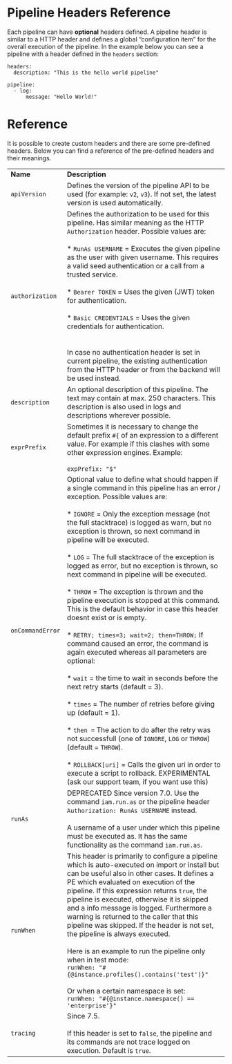 
# Pipeline Headers Reference

Each pipeline can have **optional** headers defined. A pipeline header is similar to a HTTP header and defines a global “configuration item” for the overall execution of the pipeline. In the example below you can see a pipeline with a header defined in the `headers` section:

```
headers:
  description: "This is the hello world pipeline"
  
pipeline:
  - log:
      message: "Hello World!"
```

# Reference

It is possible to create custom headers and there are some pre-defined headers. Below you can find a reference of the pre-defined headers and their meanings.

|     |                                                                                                                                                                                                                                                                                                                                                                                                                                                                                                                                                                                                                                                                                                                                                                                                                                                                                                                                                                                                                                                                                                                                                                                                                                                                                                                               |
| --- |-------------------------------------------------------------------------------------------------------------------------------------------------------------------------------------------------------------------------------------------------------------------------------------------------------------------------------------------------------------------------------------------------------------------------------------------------------------------------------------------------------------------------------------------------------------------------------------------------------------------------------------------------------------------------------------------------------------------------------------------------------------------------------------------------------------------------------------------------------------------------------------------------------------------------------------------------------------------------------------------------------------------------------------------------------------------------------------------------------------------------------------------------------------------------------------------------------------------------------------------------------------------------------------------------------------------------------|
| **Name** | **Description**                                                                                                                                                                                                                                                                                                                                                                                                                                                                                                                                                                                                                                                                                                                                                                                                                                                                                                                                                                                                                                                                                                                                                                                                                                                                                                               |
| `apiVersion` | Defines the version of the pipeline API to be used (for example: `v2`, `v3`). If not set, the latest version is used automatically.                                                                                                                                                                                                                                                                                                                                                                                                                                                                                                                                                                                                                                                                                                                                                                                                                                                                                                                                                                                                                                                                                                                                                                                           |
| `authorization` | Defines the authorization to be used for this pipeline. Has similar meaning as the HTTP `Authorization` header. Possible values are:<br/><br/>*   `RunAs USERNAME` \= Executes the given pipeline as the user with given username. This requires a valid seed authentication or a call from a trusted service.<br/>    <br/>*   `Bearer TOKEN` \= Uses the given (JWT) token for authentication.<br/>    <br/>*   `Basic CREDENTIALS` = Uses the given credentials for authentication.<br/>    <br/><br/>In case no authentication header is set in current pipeline, the existing authentication from the HTTP header or from the backend will be used instead.                                                                                                                                                                                                                                                                                                                                                                                                                                                                                                                                                                                                                                                              |
| `description` | An optional description of this pipeline. The text may contain at max. 250 characters. This description is also used in logs and descriptions wherever possible.                                                                                                                                                                                                                                                                                                                                                                                                                                                                                                                                                                                                                                                                                                                                                                                                                                                                                                                                                                                                                                                                                                                                                              |
| `exprPrefix` | Sometimes it is necessary to change the default prefix `#{` of an expression to a different value. For example if this clashes with some other expression engines. Example:<br/><br/>`expPrefix: "$"`                                                                                                                                                                                                                                                                                                                                                                                                                                                                                                                                                                                                                                                                                                                                                                                                                                                                                                                                                                                                                                                                                                                         |
| `onCommandError` | Optional value to define what should happen if a single command in this pipeline has an error / exception. Possible values are:<br/><br/>*   `IGNORE` = Only the exception message (not the full stacktrace) is logged as warn, but no exception is thrown, so next command in pipeline will be executed.<br/>    <br/>*   `LOG` = The full stacktrace of the exception is logged as error, but no exception is thrown, so next command in pipeline will be executed.<br/>    <br/>*   `THROW` = The exception is thrown and the pipeline execution is stopped at this command. This is the default behavior in case this header doesnt exist or is empty.<br/>    <br/>*   `RETRY; times=3; wait=2; then=THROW;` If command caused an error, the command is again executed whereas all parameters are optional:<br/>    <br/>    *   `wait` = the time to wait in seconds before the next retry starts (default = 3).<br/>        <br/>    *   `times` = The number of retries before giving up (default = 1).<br/>        <br/>    *   `then =` The action to do after the retry was not successfull (one of `IGNORE`, `LOG` or `THROW`)(default = `THROW`).<br/>        <br/>*   `ROLLBACK[uri]` = Calls the given uri in order to execute a script to rollback. EXPERIMENTAL (ask our support team, if you want use this) |
| `runAs` | DEPRECATED Since version 7.0. Use the command `iam.run.as` or the pipeline header `Authorization: RunAs USERNAME` instead.<br/><br/>A username of a user under which this pipeline must be executed as. It has the same functionality as the command `iam.run.as`.                                                                                                                                                                                                                                                                                                                                                                                                                                                                                                                                                                                                                                                                                                                                                                                                                                                                                                                                                                                                                                                            |
| `runWhen` | This header is primarily to configure a pipeline which is auto-executed on import or install but can be useful also in other cases. It defines a PE which evaluated on execution of the pipeline. If this expression returns `true`, the pipeline is executed, otherwise it is skipped and a info message is logged. Furthermore a warning is returned to the caller that this pipeline was skipped. If the header is not set, the pipeline is always executed.<br/><br/>Here is an example to run the pipeline only when in test mode:  <br/>`runWhen: "#{@instance.profiles().contains('test')}"`<br/><br/>Or when a certain namespace is set:  <br/>`runWhen: "#{@instance.namespace() == 'enterprise'}"`                                                                                                                                                                                                                                                                                                                                                                                                                                                                                                                                                                                                                  |
| `tracing` | Since 7.5.<br/><br/>If this header is set to `false`, the pipeline and its commands are not trace logged on execution. Default is `true`.                                                                                                                                                                                                                                                                                                                                                                                                                                                                                                                                                                                                                                                                                                                                                                                                                                                                                                                                                                                                                                                                                                                                                                                     |

